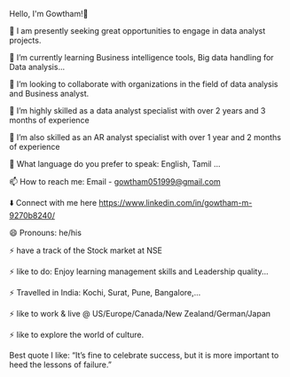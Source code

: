 Hello, I'm Gowtham!👋

🔭 I am presently seeking great opportunities to engage in data analyst projects.

🌱 I’m currently learning Business intelligence tools, Big data handling for Data analysis...

👯 I’m looking to collaborate with organizations in the field of data analysis and Business analyst.

🤔 I’m highly skilled as a data analyst specialist with over 2 years and 3 months of experience

🤔 I’m also skilled as an AR analyst specialist with over 1 year and 2 months of experience

💬 What language do you prefer to speak: English, Tamil ...

📫 How to reach me: Email - gowtham051999@gmail.com

⬇️ Connect with me here https://www.linkedin.com/in/gowtham-m-9270b8240/

😄 Pronouns: he/his

⚡ have a track of the Stock market at NSE

⚡ like to do: Enjoy learning management skills and Leadership quality...

⚡ Travelled in India: Kochi, Surat, Pune, Bangalore,...

⚡ like to work & live @ US/Europe/Canada/New Zealand/German/Japan

⚡ like to explore the world of culture.

Best quote I like: “It’s fine to celebrate success, but it is more important to heed the lessons of failure.”

<!---
gowthamdata99/gowthamdata99 is a ✨ special ✨ repository because its `README.md` (this file) appears on your GitHub profile.
You can click the Preview link to take a look at your changes.
--->
